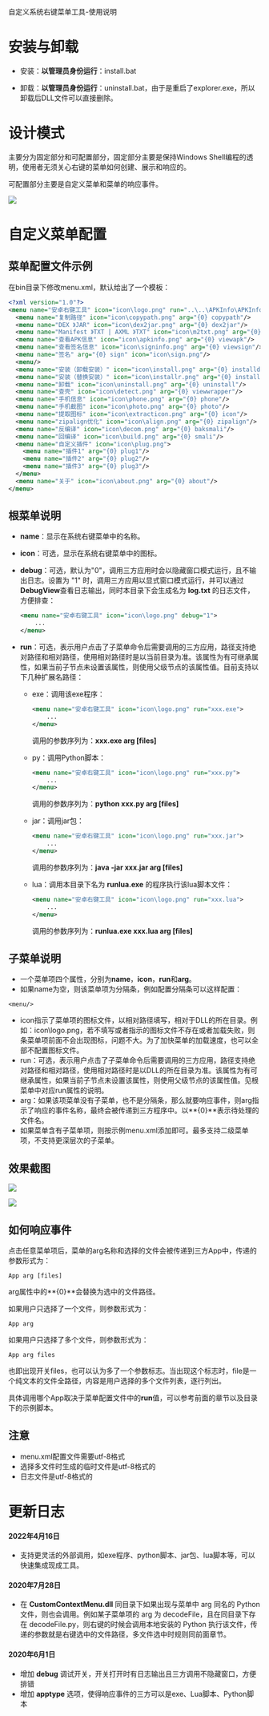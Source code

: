 自定义系统右键菜单工具-使用说明

# 安装与卸载

- 安装：**以管理员身份运行**：install.bat

- 卸载：**以管理员身份运行**：uninstall.bat，由于是重启了explorer.exe，所以卸载后DLL文件可以直接删除。

# 设计模式

主要分为固定部分和可配置部分，固定部分主要是保持Windows Shell编程的透明，使用者无须关心右键的菜单如何创建、展示和响应的。

可配置部分主要是自定义菜单和菜单的响应事件。

![](./doc/design.png)

# 自定义菜单配置

## 菜单配置文件示例
在bin目录下修改menu.xml，默认给出了一个模板：
```xml
<?xml version="1.0"?>
<menu name="安卓右键工具" icon="icon\logo.png" run="..\..\APKInfo\APKInfo\bin\APKInfo.exe" debug="0">
  <menu name="复制路径" icon="icon\copypath.png" arg="{0} copypath"/>
  <menu name="DEX 》JAR" icon="icon\dex2jar.png" arg="{0} dex2jar"/>
  <menu name="Manifest 》TXT | AXML 》TXT" icon="icon\m2txt.png" arg="{0} axml2txt"/>
  <menu name="查看APK信息" icon="icon\apkinfo.png" arg="{0} viewapk"/>
  <menu name="查看签名信息" icon="icon\signinfo.png" arg="{0} viewsign"/>
  <menu name="签名" arg="{0} sign" icon="icon\sign.png"/>
  <menu/>
  <menu name="安装（卸载安装）" icon="icon\install.png" arg="{0} installd"/>
  <menu name="安装（替换安装）" icon="icon\installr.png" arg="{0} installr"/>
  <menu name="卸载" icon="icon\uninstall.png" arg="{0} uninstall"/>
  <menu name="查壳" icon="icon\detect.png" arg="{0} viewwrapper"/>
  <menu name="手机信息" icon="icon\phone.png" arg="{0} phone"/>
  <menu name="手机截图" icon="icon\photo.png" arg="{0} photo"/>
  <menu name="提取图标" icon="icon\extracticon.png" arg="{0} icon"/>
  <menu name="zipalign优化" icon="icon\align.png" arg="{0} zipalign"/>
  <menu name="反编译" icon="icon\decom.png" arg="{0} baksmali"/>
  <menu name="回编译" icon="icon\build.png" arg="{0} smali"/>
  <menu name="自定义插件" icon="icon\plug.png">
    <menu name="插件1" arg="{0} plug1"/>
    <menu name="插件2" arg="{0} plug2"/>
    <menu name="插件3" arg="{0} plug3"/>
  </menu>
  <menu name="关于" icon="icon\about.png" arg="{0} about"/>
</menu>
```
## 根菜单说明

- **name**：显示在系统右键菜单中的名称。

- **icon**：可选，显示在系统右键菜单中的图标。

- **debug**：可选，默认为"0"，调用三方应用时会以隐藏窗口模式运行，且不输出日志。设置为 "1" 时，调用三方应用以显式窗口模式运行，并可以通过**DebugView**查看日志输出，同时本目录下会生成名为 **log.txt** 的日志文件，方便排查：

  ```xml
  <menu name="安卓右键工具" icon="icon\logo.png" debug="1">
      ...
  </menu>
  ```

  

- **run**：可选，表示用户点击了子菜单命令后需要调用的三方应用，路径支持绝对路径和相对路径，使用相对路径时是以当前目录为准。该属性为有可继承属性，如果当前子节点未设置该属性，则使用父级节点的该属性值。目前支持以下几种扩展名路径：

  - exe：调用该exe程序：

    ```xml
    <menu name="安卓右键工具" icon="icon\logo.png" run="xxx.exe">
        ...
    </menu>
    ```

    调用的参数序列为：**xxx.exe arg [files]**

    

  - py：调用Python脚本：

    ```xml
    <menu name="安卓右键工具" icon="icon\logo.png" run="xxx.py">
        ...
    </menu>
    ```

    调用的参数序列为：**python xxx.py arg [files]**

    

  - jar：调用jar包：

    ```xml
    <menu name="安卓右键工具" icon="icon\logo.png" run="xxx.jar">
        ...
    </menu>
    ```

    调用的参数序列为：**java -jar xxx.jar arg [files]**

    
  
  - lua：调用本目录下名为 **runlua.exe** 的程序执行该lua脚本文件：
  
    ```xml
    <menu name="安卓右键工具" icon="icon\logo.png" run="xxx.lua">
        ...
    </menu>
    ```
  
    调用的参数序列为：**runlua.exe xxx.lua arg [files]**
  
    

## 子菜单说明

- 一个菜单项四个属性，分别为**name**，**icon**，**run**和**arg**。
- 如果name为空，则该菜单项为分隔条，例如配置分隔条可以这样配置：

```
<menu/>
```

- icon指示了菜单项的图标文件，以相对路径填写，相对于DLL的所在目录。例如：icon\logo.png，若不填写或者指示的图标文件不存在或者加载失败，则条菜单项前面不会出现图标，问题不大。为了加快菜单的加载速度，也可以全部不配置图标文件。
- run：可选，表示用户点击了子菜单命令后需要调用的三方应用，路径支持绝对路径和相对路径，使用相对路径时是以DLL的所在目录为准。该属性为有可继承属性，如果当前子节点未设置该属性，则使用父级节点的该属性值。见根菜单中对应run属性的说明。
- arg：如果该项菜单没有子菜单，也不是分隔条，那么就要响应事件，则arg指示了响应的事件名称，最终会被传递到三方程序中。以**{0}**表示待处理的文件名。
- 如果菜单含有子菜单项，则按示例menu.xml添加即可。最多支持二级菜单项，不支持更深层次的子菜单。

## 效果截图

![](./doc/screenshot1.png)

![](./doc/screenshot2.png)

## 如何响应事件

点击任意菜单项后，菜单的arg名称和选择的文件会被传递到三方App中，传递的参数形式为：

```
App arg [files]
```
arg属性中的**{0}**会替换为选中的文件路径。



如果用户只选择了一个文件，则参数形式为：

```
App arg
```
如果用户只选择了多个文件，则参数形式为：
```
App arg files
```
也即出现开关files，也可以认为多了一个参数标志。当出现这个标志时，file是一个纯文本的文件全路径，内容是用户选择的多个文件列表，逐行列出。



具体调用哪个App取决于菜单配置文件中的**run**值，可以参考前面的章节以及目录下的示例脚本。



## 注意

- menu.xml配置文件需要utf-8格式
- 选择多文件时生成的临时文件是utf-8格式的
- 日志文件是utf-8格式的



# 更新日志

#### 2022年4月16日

- 支持更灵活的外部调用，如exe程序、python脚本、jar包、lua脚本等，可以快速集成现成工具。

#### 2020年7月28日

- 在 **CustomContextMenu.dll** 同目录下如果出现与菜单中 arg 同名的 Python 文件，则也会调用。例如某子菜单项的 arg 为 decodeFile，且在同目录下存在 decodeFile.py，则右键的时候会调用本地安装的 Python 执行该文件，传递的参数就是右键选中的文件路径，多文件选中时规则同前面章节。

#### 2020年6月1日

- 增加 **debug** 调试开关，开关打开时有日志输出且三方调用不隐藏窗口，方便排错
- 增加 **apptype** 选项，使得响应事件的三方可以是exe、Lua脚本、Python脚本
